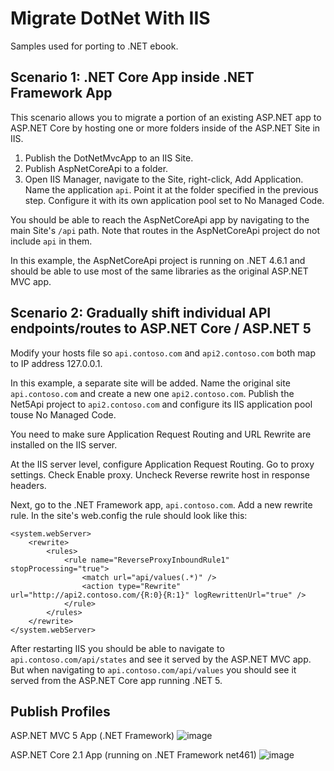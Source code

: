 # Migrate DotNet With IIS

Samples used for porting to .NET ebook.

## Scenario 1: .NET Core App inside .NET Framework App

This scenario allows you to migrate a portion of an existing ASP.NET app to ASP.NET Core by hosting one or more folders inside of the ASP.NET Site in IIS.

1. Publish the DotNetMvcApp to an IIS Site.
2. Publish AspNetCoreApi to a folder.
2. Open IIS Manager, navigate to the Site, right-click, Add Application. Name the application `api`. Point it at the folder specified in the previous step. Configure it with its own application pool set to No Managed Code.

You should be able to reach the AspNetCoreApi app by navigating to the main Site's `/api` path. Note that routes in the AspNetCoreApi project do not include `api` in them.

In this example, the AspNetCoreApi project is running on .NET 4.6.1 and should be able to use most of the same libraries as the original ASP.NET MVC app.

## Scenario 2: Gradually shift individual API endpoints/routes to ASP.NET Core / ASP.NET 5

Modify your hosts file so `api.contoso.com` and `api2.contoso.com` both map to IP address 127.0.0.1.

In this example, a separate site will be added. Name the original site `api.contoso.com` and create a new one `api2.contoso.com`. Publish the Net5Api project to `api2.contoso.com` and configure its IIS application pool touse No Managed Code.

You need to make sure Application Request Routing and URL Rewrite are installed on the IIS server.

At the IIS server level, configure Application Request Routing. Go to proxy settings. Check Enable proxy. Uncheck Reverse rewrite host in response headers.

Next, go to the .NET Framework app, `api.contoso.com`. Add a new rewrite rule. In the site's web.config the rule should look like this:

```
<system.webServer>
    <rewrite>
        <rules>
            <rule name="ReverseProxyInboundRule1" stopProcessing="true">
                <match url="api/values(.*)" />
                <action type="Rewrite" url="http://api2.contoso.com/{R:0}{R:1}" logRewrittenUrl="true" />
            </rule>
        </rules>
    </rewrite>
</system.webServer>
```

After restarting IIS you should be able to navigate to `api.contoso.com/api/states` and see it served by the ASP.NET MVC app. But when navigating to `api.contoso.com/api/values` you should see it served from the ASP.NET Core app running .NET 5.

## Publish Profiles

ASP.NET MVC 5 App (.NET Framework)
![image](https://user-images.githubusercontent.com/782127/107702937-f82d4300-6c88-11eb-8f3d-5fc8a2d43f68.png)

ASP.NET Core 2.1 App (running on .NET Framework net461)
![image](https://user-images.githubusercontent.com/782127/107703083-2ad73b80-6c89-11eb-9dbb-f216cc77a29e.png)

